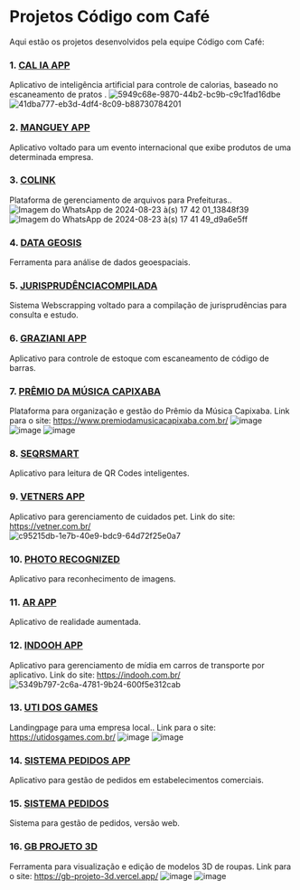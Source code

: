 # Projetos Código com Café

Aqui estão os projetos desenvolvidos pela equipe Código com Café:

### 1. [CAL IA APP](https://github.com/codigo-com-cafe/cal_ai)
Aplicativo de inteligência artificial para controle de calorias, baseado no escaneamento de pratos .
![5949c68e-9870-44b2-bc9b-c9c1fad16dbe](https://github.com/user-attachments/assets/0e0d35e1-a664-4ab4-a71d-ba5500b72845)
![41dba777-eb3d-4df4-8c09-b88730784201](https://github.com/user-attachments/assets/9fb44dc9-3abc-4a3c-866e-296a7878d1a8)

### 2. [MANGUEY APP](https://github.com/codigo-com-cafe/mangueyapp)
Aplicativo voltado para um evento internacional que exibe produtos de uma determinada empresa.

### 3. [COLINK](https://github.com/codigo-com-cafe/colink)
Plataforma de gerenciamento de arquivos para Prefeituras..
![Imagem do WhatsApp de 2024-08-23 à(s) 17 42 01_13848f39](https://github.com/user-attachments/assets/a8d73ae2-65f6-47e8-8396-ee8f4604154a)
![Imagem do WhatsApp de 2024-08-23 à(s) 17 41 49_d9a6e5ff](https://github.com/user-attachments/assets/ecae6097-3792-4659-aa32-8196b45bacbd)

### 4. [DATA GEOSIS](https://github.com/codigo-com-cafe/geosis_web2)
Ferramenta para análise de dados geoespaciais.

### 5. [JURISPRUDÊNCIACOMPILADA](https://github.com/codigo-com-cafe/jurisprudenciacompilada)
Sistema Webscrapping voltado para a compilação de jurisprudências para consulta e estudo.

### 6. [GRAZIANI APP](https://github.com/codigo-com-cafe/graziani-app)
Aplicativo para controle de estoque com escaneamento de código de barras.

### 7. [PRÊMIO DA MÚSICA CAPIXABA](https://github.com/codigo-com-cafe/premio-da-musica-capixaba)
Plataforma para organização e gestão do Prêmio da Música Capixaba.
Link para o site: https://www.premiodamusicacapixaba.com.br/
![image](https://github.com/user-attachments/assets/f70c5338-474b-4558-92d1-aa430fcec2d7)
![image](https://github.com/user-attachments/assets/403fb5e6-4ad8-4c74-a186-9745e055e8ff)
![image](https://github.com/user-attachments/assets/32aeaa74-5418-44b6-9988-e15a13e1c8d1)

### 8. [SEQRSMART](https://github.com/codigo-com-cafe/seqrsmart_app)
Aplicativo para leitura de QR Codes inteligentes.

### 9. [VETNERS APP](https://github.com/codigo-com-cafe/vetners_app)
Aplicativo para gerenciamento de cuidados pet. Link do site: https://vetner.com.br/  
![c95215db-1e7b-40e9-bdc9-64d72f25e0a7](https://github.com/user-attachments/assets/db8628d0-455a-4931-b0eb-57f965692f7d)

### 10. [PHOTO RECOGNIZED](https://github.com/codigo-com-cafe/app_photo_recognized)
Aplicativo para reconhecimento de imagens.

### 11. [AR APP](https://github.com/codigo-com-cafe/ar_app)
Aplicativo de realidade aumentada.

### 12. [INDOOH APP](https://github.com/codigo-com-cafe/indooh_app)
Aplicativo para gerenciamento de mídia em carros de transporte por aplicativo.
Link do site: https://indooh.com.br/
![5349b797-2c6a-4781-9b24-600f5e312cab](https://github.com/user-attachments/assets/1865a6ff-876e-4ef4-8d0a-eb2c4527901b)

### 13. [UTI DOS GAMES](https://github.com/codigo-com-cafe/uti_games)
Landingpage para uma empresa local..
Link para o site: https://utidosgames.com.br/
![image](https://github.com/user-attachments/assets/f3783d09-97de-4a1e-b3fa-c8dd87cfe4cc)
![image](https://github.com/user-attachments/assets/956163cb-e92f-4876-8b77-6141d48b1c06)

### 14. [SISTEMA PEDIDOS APP](https://github.com/codigo-com-cafe/sistema_pedidos_app)
Aplicativo para gestão de pedidos em estabelecimentos comerciais.

### 15. [SISTEMA PEDIDOS](https://github.com/codigo-com-cafe/sistema_pedidos)
Sistema para gestão de pedidos, versão web.

### 16. [GB PROJETO 3D](https://github.com/codigo-com-cafe/gb_projeto_3d)
Ferramenta para visualização e edição de modelos 3D de roupas.
Link para o site: https://gb-projeto-3d.vercel.app/
![image](https://github.com/user-attachments/assets/af3cdf8f-affa-4da2-a2a7-087a8fe97954)
![image](https://github.com/user-attachments/assets/6542ee6e-4804-4395-a913-1183d6842163)


